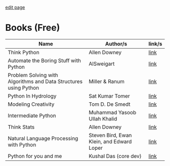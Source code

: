 
[edit page](https://github.com/pymug/pymug/blob/master/docs/data/resources.md)

# Books (Free)

| Name | Author/s | link/s |
|---|---|---|
| Think Python | Allen Downey | [link](http://greenteapress.com/thinkpython2/html/index.html)
| Automate the Boring Stuff with Python | AlSweigart | [link](https://automatetheboringstuff.com) |
| Problem Solving with Algorithms and Data Structures using Python | Miller & Ranum | [link](https://runestone.academy/runestone/books/published/pythonds/index.html) |
| Python In Hydrology | Sat Kumar Tomer | [link](http://www.greenteapress.com/pythonhydro/pythonhydro.pdf) |
| Modeling Creativity | Tom D. De Smedt | [link](https://www.clips.uantwerpen.be/sites/default/files/modeling-creativity.pdf) |
| Intermediate Python | Muhammad Yasoob Ullah Khalid | [link](https://buildmedia.readthedocs.org/media/pdf/intermediatepythongithubio/latest/intermediatepythongithubio.pdf) |
| Think Stats | Allen Downey | [link](http://greenteapress.com/thinkstats2/thinkstats2.pdf) |
| Natural Language Processing with Python | Steven Bird, Ewan Klein, and Edward Loper | [link](http://www.nltk.org/book/) |
| Python for you and me | Kushal Das (core dev) | [link](https://pymbook.readthedocs.io/en/latest/) |